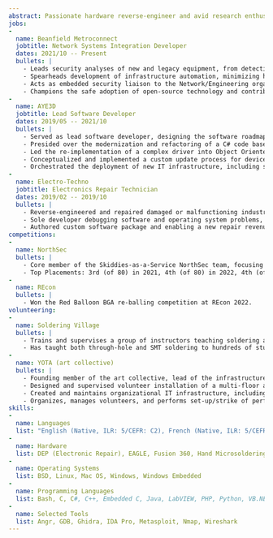 ```yaml
---
abstract: Passionate hardware reverse-engineer and avid research enthusiast specializing in embedded systems. Seeking opportunities within a cutting-edge organization that fosters an inclusive culture. With over 10 years of experience from reverse engineering to server administration and software engineering, and as an active member of the local security community, I am eager to bring my diverse skill set to your team.
jobs:
- 
  name: Beanfield Metroconnect
  jobtitle: Network Systems Integration Developer 
  dates: 2021/10 -- Present
  bullets: |
    - Leads security analyses of new and legacy equipment, from detection through mitigation and until full remediation. Identified multiple critical issues in a deployed, on-backbone device including authentication bypass leading to full administrative control. Discovered major vulnerability in physical access control system which allowed undetected access to corporate and production systems.
    - Spearheads development of infrastructure automation, minimizing human error and rapidly accelerating delivery of both products and services. Automated provisioning of end-user network equipment, eliminating technician on-site waiting time and allowing for more customer deployments per day.
    - Acts as embedded security liaison to the Network/Engineering organization, providing guidance and feedback during development and implementation.
    - Champions the safe adoption of open-source technology and contributions within the company, leading by example through work with LibreNMS, Oxidized, etc.
-
  name: AYE3D
  jobtitle: Lead Software Developer
  dates: 2019/05 -- 2021/10
  bullets: |
    - Served as lead software developer, designing the software roadmap and mentoring small team of 3 developers.
    - Presided over the modernization and refactoring of a C# code base, enabling new features to once more be deployed.
    - Led the re-implementation of a complex driver into Object Oriented C++, eliminating a significant source of crashes and improving performance.
    - Conceptualized and implemented a custom update process for devices, ensuring secure and reliable upgrades, eliminating the need for technicians to physically service deployed devices.
    - Orchestrated the deployment of new IT infrastructure, including secure remote access to corporate resources.
-
  name: Electro-Techno
  jobtitle: Electronics Repair Technician 
  dates: 2019/02 -- 2019/10
  bullets: |
    - Reverse-engineered and repaired damaged or malfunctioning industrial control systems, including legacy systems where no documentation or support exists.
    - Sole developer debugging software and operating system problems, including MS-DOS, Linux, and Windows Embedded systems.
    - Authored custom software package and enabling a new repair revenue stream through automated recalibration and restoration of a human/machine interface for a nationally regulated  transportation company.
competitions:
-
  name: NorthSec
  bullets: |
    - Core member of the Skiddies-as-a-Service NorthSec team, focusing on reverse-engineering and embedded challenges at world's largest capture-the-flag hacking competition.
    - Top Placements: 3rd (of 80) in 2021, 4th (of 80) in 2022, 4th (of 78) in 2020.
-
  name: REcon
  bullets: |
    - Won the Red Balloon BGA re-balling competition at REcon 2022. 
volunteering:
-
  name: Soldering Village
  bullets: |
    - Trains and supervises a group of instructors teaching soldering at Montréal-based technology conferences, including Hackfest (2018--2019) and NorthSec (2019--Present).
    - Has taught both through-hole and SMT soldering to hundreds of students, with subordinate instructors teaching thousands. 
- 
  name: YOTA (art collective)
  bullets: |
    - Founding member of the art collective, lead of the infrastructure and security team
    - Designed and supervised volunteer installation of a multi-floor access control system and network, including alarm/telecom wiring
    - Created and maintains organizational IT infrastructure, including self-hosted productivity and collaboration tools
    - Organizes, manages volunteers, and performs set-up/strike of performance events
skills:
-
  name: Languages
  list: "English (Native, ILR: 5/CEFR: C2), French (Native, ILR: 5/CEFR: C2)"
-
  name: Hardware
  list: DEP (Electronic Repair), EAGLE, Fusion 360, Hand Microsoldering (≥ 0603 [metric]), KiCAD 
-
  name: Operating Systems
  list: BSD, Linux, Mac OS, Windows, Windows Embedded 
-
  name: Programming Languages
  list: Bash, C, C#, C++, Embedded C, Java, LabVIEW, PHP, Python, VB.NET, x86 Assembly
-
  name: Selected Tools
  list: Angr, GDB, Ghidra, IDA Pro, Metasploit, Nmap, Wireshark
---
```



